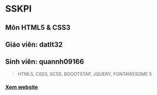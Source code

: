 # SSKPI
## Môn HTML5 & CSS3
## Giáo viên: datlt32
## Sinh viên: quannh09166
> HTML5, CSS3, SCSS, BOOOTSTAP, JQUERY, FONTAWESOME 5
### [Xem website ](https://helgrind-cyber.github.io/SSPKI/)
